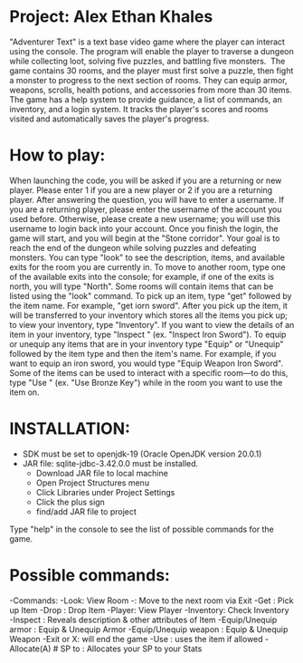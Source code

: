 # Project: Alex Ethan Khales
"Adventurer Text" is a text base video game where the player can interact using the console. The program will enable the player to traverse a dungeon while collecting loot, solving five puzzles, and battling five monsters. 
The game contains 30 rooms, and the player must first solve a puzzle, then fight a monster to progress to the next section of rooms. They can equip armor, weapons, scrolls, health potions, and accessories from more than 30 items. 
The game has a help system to provide guidance, a list of commands, an inventory, and a login system. It tracks the player's scores and rooms visited and automatically saves the player's progress.

# How to play:
When launching the code, you will be asked if you are a returning or new player. Please enter 1 if you are a new player or 2 if you are a returning player.
After answering the question, you will have to enter a username. If you are a returning player, please enter the username of the account you used before. Otherwise, please create a new username; you will use this username to login back into your account.
Once you finish the login, the game will start, and you will begin at the "Stone corridor".
Your goal is to reach the end of the dungeon while solving puzzles and defeating monsters.
You can type "look" to see the description, items, and available exits for the room you are currently in.
To move to another room, type one of the available exits into the console; for example, if one of the exits is north, you will type "North".
Some rooms will contain items that can be listed using the "look" command. To pick up an item, type "get" followed by the item name. For example, "get iorn sword". After you pick up the item, it will be transferred to your inventory which stores all the items you pick up; to view your inventory, type "Inventory". If you want to view the details of an item in your inventory, type "Inspect <Item Name>" (ex. "Inspect Iron Sword"). To equip or unequip any items that are in your inventory type "Equip" or "Unequip" followed by the item type and then the item's name. For example, if you want to equip an iron sword, you would type "Equip Weapon Iron Sword". Some of the items can be used to interact with a specific room—to do this, type "Use <Item Name>" (ex. "Use Bronze Key") while in the room you want to use the item on.

# INSTALLATION: 
- SDK must be set to openjdk-19 (Oracle OpenJDK version 20.0.1)
- JAR file: sqlite-jdbc-3.42.0.0 must be installed.
  - Download JAR file to local machine 
  - Open Project Structures menu
  - Click Libraries under Project Settings
  - Click the plus sign
  - find/add JAR file to project 

Type "help" in the console to see the list of possible commands for the game.

# Possible commands:
-Commands:
  -Look: View Room
  -<Direction>: Move to the next room via Exit
  -Get <Item Name>: Pick up Item
  -Drop <Item Name>: Drop Item
  -Player: View Player
  -Inventory: Check Inventory
  -Inspect <Item Name>: Reveals description & other attributes of Item
  -Equip/Unequip armor <armor Name>: Equip & Unequip Armor
  -Equip/Unequip weapon <weapon Name>: Equip & Unequip Weapon
  -Exit or X: will end the game
  -Use <Item Name>: uses the item if allowed
  -Allocate(A) # SP to <STAT>: Allocates your SP to your Stats
